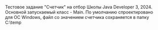 Тестовое задание "Счетчик" на отбор Школы Java Developer 3, 2024.
Основной запускаемый класс - Main.
По умолчанию спроектировано для ОС Windows, файл со значением счетчика сохраняется в папку C:\temp
